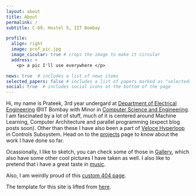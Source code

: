 ```yaml
---
layout: about
title: About
permalink: /
subtitle: C-69, Hostel 5, IIT Bombay

profile:
  align: right
  image: prof_pic.jpg
  image_cicular: true # crops the image to make it circular
  address: >
    <p> a pic I'll use everywhere </p>

news: true  # includes a list of news items
selected_papers: false # includes a list of papers marked as "selected={true}"
social: true  # includes social icons at the bottom of the page
---
```


Hi, my name is Prateek, 3rd year undergard at [Department of Electrical Engineering](https://www.ee.iitb.ac.in/web) @IIT Bombay with Minor in [Computer Science and Engineering](https://www.cse.iitb.ac.in/).
I am fascinated by a lot of stuff, much of it is centered around Machine Learning, Computer Architecture and parallel programming (expect blog posts soon). Other than these I have also been a part of [Veloce Hyperloop](https://hyperloopiitb.github.io/) in Controls Subsystem. Head on to the [projects](projects/) page to know about the work I have done so far.

Ocassionally, I like to sketch, you can check some of those in [Gallery](Gallery/), which also have some other cool pictures I have taken as well. I also like to pretend that i have a great taste in [music](https://open.spotify.com/user/nfcydzarhf61kcjd2r2z6yreb?si=252bcb8469064e19).

Also, I am weirdly proud of this [custom 404 page](DND/).

The template for this site is lifted from [here](https://github.com/alshedivat/al-folio).

<!---
# Over the course of few months from now, I'll modify this site extensively
-->

